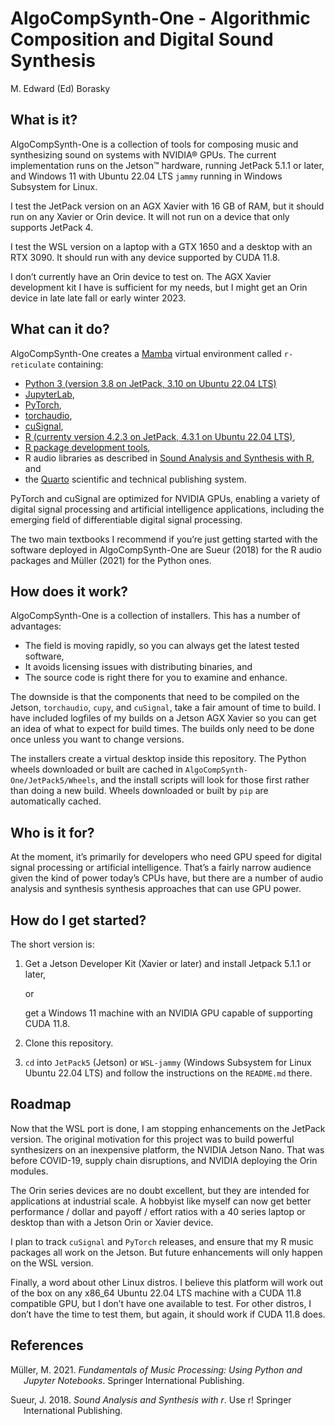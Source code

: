 AlgoCompSynth-One - Algorithmic Composition and Digital Sound Synthesis
================
M. Edward (Ed) Borasky

## What is it?

AlgoCompSynth-One is a collection of tools for composing music and
synthesizing sound on systems with NVIDIA® GPUs. The current
implementation runs on the Jetson™ hardware, running JetPack 5.1.1 or
later, and Windows 11 with Ubuntu 22.04 LTS `jammy` running in Windows
Subsystem for Linux.

I test the JetPack version on an AGX Xavier with 16 GB of RAM, but it
should run on any Xavier or Orin device. It will not run on a device
that only supports JetPack 4.

I test the WSL version on a laptop with a GTX 1650 and a desktop with an
RTX 3090. It should run with any device supported by CUDA 11.8.

I don’t currently have an Orin device to test on. The AGX Xavier
development kit I have is sufficient for my needs, but I might get an
Orin device in late late fall or early winter 2023.

## What can it do?

AlgoCompSynth-One creates a
[Mamba](https://mamba.readthedocs.io/en/latest/index.html) virtual
environment called `r-reticulate` containing:

- [Python 3 (version 3.8 on JetPack, 3.10 on Ubuntu 22.04
  LTS)](https://www.python.org/)
- [JupyterLab](https://jupyter.org/),
- [PyTorch](https://pytorch.org/),
- [torchaudio](https://pytorch.org/audio/stable/index.html),
- [cuSignal](https://github.com/rapidsai/cusignal),
- [R (currenty version 4.2.3 on JetPack, 4.3.1 on Ubuntu 22.04
  LTS)](https://www.r-project.org/),
- [R package development tools](https://devtools.r-lib.org/),
- R audio libraries as described in [Sound Analysis and Synthesis with
  R](https://link.springer.com/book/10.1007/978-3-319-77647-7), and
- the [Quarto](https://quarto.org/) scientific and technical publishing
  system.

PyTorch and cuSignal are optimized for NVIDIA GPUs, enabling a variety
of digital signal processing and artificial intelligence applications,
including the emerging field of differentiable digital signal
processing.

The two main textbooks I recommend if you’re just getting started with
the software deployed in AlgoCompSynth-One are Sueur (2018) for the R
audio packages and Müller (2021) for the Python ones.

## How does it work?

AlgoCompSynth-One is a collection of installers. This has a number of
advantages:

- The field is moving rapidly, so you can always get the latest tested
  software,
- It avoids licensing issues with distributing binaries, and
- The source code is right there for you to examine and enhance.

The downside is that the components that need to be compiled on the
Jetson, `torchaudio`, `cupy`, and `cuSignal`, take a fair amount of time
to build. I have included logfiles of my builds on a Jetson AGX Xavier
so you can get an idea of what to expect for build times. The builds
only need to be done once unless you want to change versions.

The installers create a virtual desktop inside this repository. The
Python wheels downloaded or built are cached in
`AlgoCompSynth-One/JetPack5/Wheels`, and the install scripts will look
for those first rather than doing a new build. Wheels downloaded or
built by `pip` are automatically cached.

## Who is it for?

At the moment, it’s primarily for developers who need GPU speed for
digital signal processing or artificial intelligence. That’s a fairly
narrow audience given the kind of power today’s CPUs have, but there are
a number of audio analysis and synthesis synthesis approaches that can
use GPU power.

## How do I get started?

The short version is:

1.  Get a Jetson Developer Kit (Xavier or later) and install Jetpack
    5.1.1 or later,

    or

    get a Windows 11 machine with an NVIDIA GPU capable of supporting
    CUDA 11.8.

2.  Clone this repository.

3.  `cd` into `JetPack5` (Jetson) or `WSL-jammy` (Windows Subsystem for
    Linux Ubuntu 22.04 LTS) and follow the instructions on the
    `README.md` there.

## Roadmap

Now that the WSL port is done, I am stopping enhancements on the JetPack
version. The original motivation for this project was to build powerful
synthesizers on an inexpensive platform, the NVIDIA Jetson Nano. That
was before COVID-19, supply chain disruptions, and NVIDIA deploying the
Orin modules.

The Orin series devices are no doubt excellent, but they are intended
for applications at industrial scale. A hobbyist like myself can now get
better performance / dollar and payoff / effort ratios with a 40 series
laptop or desktop than with a Jetson Orin or Xavier device.

I plan to track `cuSignal` and `PyTorch` releases, and ensure that my R
music packages all work on the Jetson. But future enhancements will only
happen on the WSL version.

Finally, a word about other Linux distros. I believe this platform will
work out of the box on any x86_64 Ubuntu 22.04 LTS machine with a CUDA
11.8 compatible GPU, but I don’t have one available to test. For other
distros, I don’t have the time to test them, but again, it should work
if CUDA 11.8 does.

## References

<div id="refs" class="references csl-bib-body hanging-indent">

<div id="ref-müller2021fundamentals" class="csl-entry">

Müller, M. 2021. *Fundamentals of Music Processing: Using Python and
Jupyter Notebooks*. Springer International Publishing.

</div>

<div id="ref-sueur2018sound" class="csl-entry">

Sueur, J. 2018. *Sound Analysis and Synthesis with r*. Use r! Springer
International Publishing.

</div>

</div>
